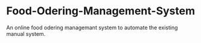 # Food-Odering-Management-System
An online food odering managemant system to automate the existing manual system.
